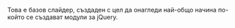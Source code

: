 Това е базов слайдер, създаден с цел да онагледи най-общо начина по-който се създават модули за jQuery.
